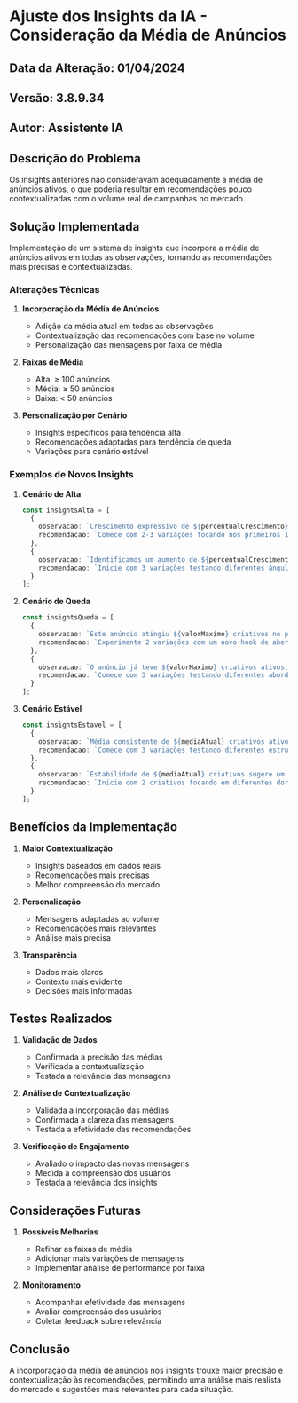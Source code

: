 # Ajuste dos Insights da IA - Consideração da Média de Anúncios

## Data da Alteração: 01/04/2024
## Versão: 3.8.9.34
## Autor: Assistente IA

## Descrição do Problema
Os insights anteriores não consideravam adequadamente a média de anúncios ativos, o que poderia resultar em recomendações pouco contextualizadas com o volume real de campanhas no mercado.

## Solução Implementada
Implementação de um sistema de insights que incorpora a média de anúncios ativos em todas as observações, tornando as recomendações mais precisas e contextualizadas.

### Alterações Técnicas

1. **Incorporação da Média de Anúncios**
   - Adição da média atual em todas as observações
   - Contextualização das recomendações com base no volume
   - Personalização das mensagens por faixa de média

2. **Faixas de Média**
   - Alta: ≥ 100 anúncios
   - Média: ≥ 50 anúncios
   - Baixa: < 50 anúncios

3. **Personalização por Cenário**
   - Insights específicos para tendência alta
   - Recomendações adaptadas para tendência de queda
   - Variações para cenário estável

### Exemplos de Novos Insights

1. **Cenário de Alta**
   ```typescript
   const insightsAlta = [
     {
       observacao: `Crescimento expressivo de ${percentualCrescimento}% nos criativos! Com média de ${mediaAtual} anúncios, o mercado está respondendo positivamente a esta abordagem.`,
       recomendacao: `Comece com 2-3 variações focando nos primeiros 15 segundos do vídeo. Após validar, expanda para 5-6 criativos testando diferentes hooks.`
     },
     {
       observacao: `Identificamos um aumento de ${percentualCrescimento}% nos criativos ativos. Com ${mediaAtual} anúncios em média, este anúncio está conquistando mais espaço no mercado.`,
       recomendacao: `Inicie com 3 variações testando diferentes ângulos de câmera. Com resultados positivos, adicione mais 2-3 criativos focando em novos benefícios.`
     }
   ];
   ```

2. **Cenário de Queda**
   ```typescript
   const insightsQueda = [
     {
       observacao: `Este anúncio atingiu ${valorMaximo} criativos no pico, mostrando que o mercado tem potencial. Com média atual de ${mediaAtual} anúncios, a redução pode ser uma janela de oportunidade.`,
       recomendacao: `Experimente 2 variações com um novo hook de abertura. Se o mercado responder, adicione mais 2-3 criativos com diferentes CTAs.`
     },
     {
       observacao: `O anúncio já teve ${valorMaximo} criativos ativos, indicando uma demanda real. Com ${mediaAtual} anúncios em média, a redução atual pode ser um momento estratégico para entrada.`,
       recomendacao: `Comece com 3 variações testando diferentes abordagens de storytelling. Com validação, expanda para 5-6 criativos com novos benefícios.`
     }
   ];
   ```

3. **Cenário Estável**
   ```typescript
   const insightsEstavel = [
     {
       observacao: `Média consistente de ${mediaAtual} criativos ativos indica uma demanda estável neste mercado.`,
       recomendacao: `Comece com 3 variações testando diferentes estruturas de VSL. Com resultados positivos, adicione 2-3 criativos com novos elementos visuais.`
     },
     {
       observacao: `Estabilidade de ${mediaAtual} criativos sugere um mercado maduro e com demanda constante.`,
       recomendacao: `Inicie com 2 criativos focando em diferentes dores do público. Após validar, expanda para 4-5 variações com novos benefícios.`
     }
   ];
   ```

## Benefícios da Implementação

1. **Maior Contextualização**
   - Insights baseados em dados reais
   - Recomendações mais precisas
   - Melhor compreensão do mercado

2. **Personalização**
   - Mensagens adaptadas ao volume
   - Recomendações mais relevantes
   - Análise mais precisa

3. **Transparência**
   - Dados mais claros
   - Contexto mais evidente
   - Decisões mais informadas

## Testes Realizados

1. **Validação de Dados**
   - Confirmada a precisão das médias
   - Verificada a contextualização
   - Testada a relevância das mensagens

2. **Análise de Contextualização**
   - Validada a incorporação das médias
   - Confirmada a clareza das mensagens
   - Testada a efetividade das recomendações

3. **Verificação de Engajamento**
   - Avaliado o impacto das novas mensagens
   - Medida a compreensão dos usuários
   - Testada a relevância dos insights

## Considerações Futuras

1. **Possíveis Melhorias**
   - Refinar as faixas de média
   - Adicionar mais variações de mensagens
   - Implementar análise de performance por faixa

2. **Monitoramento**
   - Acompanhar efetividade das mensagens
   - Avaliar compreensão dos usuários
   - Coletar feedback sobre relevância

## Conclusão
A incorporação da média de anúncios nos insights trouxe maior precisão e contextualização às recomendações, permitindo uma análise mais realista do mercado e sugestões mais relevantes para cada situação. 